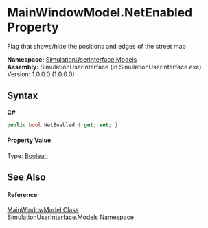 # MainWindowModel.NetEnabled Property 
 

Flag that shows/hide the positions and edges of the street map

**Namespace:**&nbsp;<a href="65763977-2250-51c1-3f4f-8c5da206e5aa">SimulationUserInterface.Models</a><br />**Assembly:**&nbsp;SimulationUserInterface (in SimulationUserInterface.exe) Version: 1.0.0.0 (1.0.0.0)

## Syntax

**C#**<br />
``` C#
public bool NetEnabled { get; set; }
```


#### Property Value
Type: <a href="http://msdn2.microsoft.com/en-us/library/a28wyd50" target="_blank">Boolean</a>

## See Also


#### Reference
<a href="0ad81cde-afed-7d9b-27be-25a89dfc0643">MainWindowModel Class</a><br /><a href="65763977-2250-51c1-3f4f-8c5da206e5aa">SimulationUserInterface.Models Namespace</a><br />